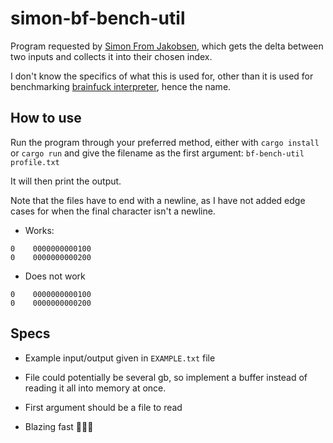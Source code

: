 # simon-bf-bench-util

Program requested by [Simon From Jakobsen](https://github.com/simonfj20), which gets the delta between two inputs and collects it into their chosen index.

I don't know the specifics of what this is used for, other than it is used for benchmarking [brainfuck interpreter](https://github.com/camper0008/brainfuck-interpreter-rust), hence the name.

## How to use

Run the program through your preferred method, either with `cargo install` or `cargo run` and give the filename as the first argument: `bf-bench-util profile.txt`

It will then print the output.

Note that the files have to end with a newline, as I have not added edge cases for when the final character isn't a newline.

- Works:

```
0    0000000000100
0    0000000000200

```

- Does not work

```
0    0000000000100
0    0000000000200
```

## Specs

- Example input/output given in `EXAMPLE.txt` file

- File could potentially be several gb, so implement a buffer instead of reading it all into memory at once.

- First argument should be a file to read

- Blazing fast 🚀🚀🚀
